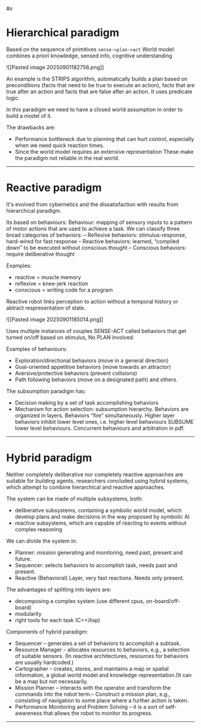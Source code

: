 #ir 
# Hierarchical paradigm
Based on the sequence of primitives  `sense->plan->act` 
World model: combines a priori knowledge, sensed info, cognitive understanding

![[Pasted image 20250901182756.png]]

An example is the STRIPS algorithm, automatically builds a plan based on preconditions (facts that need to be true to execute an action), facts that are true after an action and facts that are false after an action. It uses predicate logic. 

In this paradigm we need to have a closed world assumption in order to build a model of it.

The drawbacks are:
- Performance bottleneck due to planning that can hurt control, especially when we need quick reaction times.
- Since the world model requires an extensive representation
These make the paradigm not reliable in the real world.

---

# Reactive paradigm
It's evolved from cybernetics and the dissatisfaction with results from hierarchical paradigm.

Its based on behaviours:
Behaviour: mapping of sensory inputs to a pattern of motor actions that are used to achieve a task. 
We can classify three broad categories of behaviors:
– Reflexive behaviors: stimulus-response, hard-wired for fast response
– Reactive behaviors: learned, “compiled down” to be executed without conscious thought
– Conscious behaviors: require deliberative thought

Examples: 
* reactive = muscle memory
* reflexive = knee-jerk reaction
* conscious = writing code for a program

Reactive robot links perception to action without a temporal history or abtract respresentation of state.

![[Pasted image 20250901185014.png]]

Uses multiple instances of couples SENSE-ACT
called behaviors that get turned on/off based on
stimulus, No PLAN involved.

Examples of behaviours:
* Exploration/directional behaviors (move in a general direction)
* Goal-oriented appetitive behaviors (move towards an attractor)
* Aversive/protective behaviors (prevent collisions)
* Path following behaviors (move on a designated path)
and others.

The subsumption paradigm has:
* Decision making by a set of task accomplishing behaviors
* Mechanism for action selection: subsumption hierarchy. Behaviors are organized in layers. Behaviors “fire” simultaneously. Higher layer behaviors inhibit lower level ones, i.e. higher level behaviours SUBSUME lower level behaviours.
Concurrent behaviours and arbitration in pdf.
---

# Hybrid paradigm
Neither completely deliberative nor completely reactive approaches are suitable for building agents, researchers concluded using hybrid systems, which
attempt to combine hierarchical and reactive approaches.

The system can be made of multiple subsystems, both:
- deliberative subsystems, containing a symbolic world model, which develop plans and make decisions in the way proposed by symbolic AI
- reactive subsystems, which are capable of reacting to events without complex reasoning

We can divide the system in:
* Planner: mission generating and monitoring, need past, present and future.
* Sequencer: selects behaviors to accomplish task, needs past and present.
* Reactive (Behavioral) Layer, very fast reactions. Needs only present.

The advantages of splitting into layers are:
* decomposing a complex system (use different cpus, on-board/off-board)
* modularity
* right tools for each task (C++/lisp)

Components of hybrid paradigm: 

* Sequencer – generates a set of behaviors to accomplish a subtask.
* Resource Manager – allocates resources to behaviors, e.g., a selection of suitable sensors. (In reactive architectures, resources for behaviors are usually hardcoded.)
* Cartographer – creates, stores, and maintains a map or spatial information, a global world model and knowledge representation.(It can be a map but not necessarily.
* Mission Planner – interacts with the operator and transform the commands into the robot term.– Construct a mission plan, e.g., consisting of navigation to some place where a further action is taken.
* Performance Monitoring and Problem Solving – it is a sort of self-awareness that allows the robot to monitor its progress.

---




